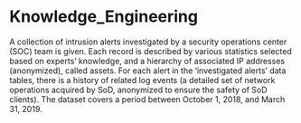 # Knowledge_Engineering
A collection of intrusion alerts investigated by a security operations center (SOC) team is given. Each record
is described by various statistics selected based on experts’ knowledge, and a hierarchy of associated IP
addresses (anonymized), called assets. For each alert in the ‘investigated alerts’ data tables, there is a history
of related log events (a detailed set of network operations acquired by SoD, anonymized to ensure the safety
of SoD clients). The dataset covers a period between October 1, 2018, and March 31, 2019.
